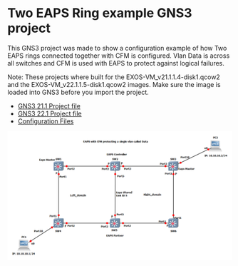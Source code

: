 # Two EAPS Ring example GNS3 project

This GNS3 project was made to show a configuration example of how Two EAPS rings connected together with CFM is configured.  Vlan Data is across all switches and CFM is used with EAPS to protect against logical failures.

Note: These projects where built for the EXOS-VM_v21.1.1.4-disk1.qcow2 and the EXOS-VM_v22.1.1.5-disk1.qcow2 images.  Make sure the image is loaded into GNS3 before you import the project.

* [GNS3 21.1 Project file](https://github.com/extremenetworks/Virtual_EXOS/blob/master/gns3_projects/Two_EAPS_rings/EAPS_2ring_CFM.gns3project?raw=true)
* [GNS3 22.1 Project file](https://github.com/extremenetworks/Virtual_EXOS/blob/master/gns3_projects/Two_EAPS_rings/EAPS_2ring_CFM_v22.1.gns3project?raw=true)
* [Configuration Files](configurations)

<img src="screenshot.png">
